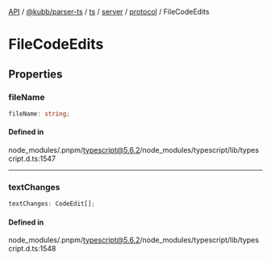 [API](../../../../../../../../../packages.md) / [@kubb/parser-ts](../../../../../../../index.md) / [ts](../../../../../index.md) / [server](../../../index.md) / [protocol](../index.md) / FileCodeEdits

# FileCodeEdits

## Properties

### fileName

```ts
fileName: string;
```

#### Defined in

node\_modules/.pnpm/typescript@5.6.2/node\_modules/typescript/lib/typescript.d.ts:1547

***

### textChanges

```ts
textChanges: CodeEdit[];
```

#### Defined in

node\_modules/.pnpm/typescript@5.6.2/node\_modules/typescript/lib/typescript.d.ts:1548
